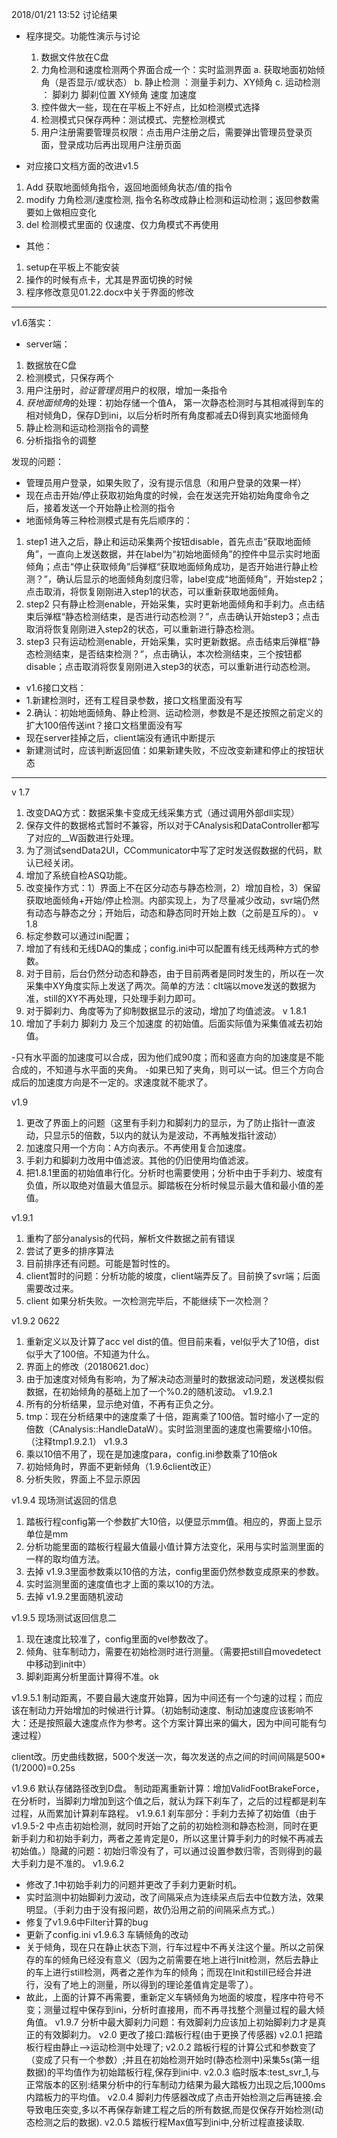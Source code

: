 2018/01/21 13:52  讨论结果

- 程序提交。功能性演示与讨论
  1. 数据文件放在C盘
  2. 力角检测和速度检测两个界面合成一个：实时监测界面
      a. 获取地面初始倾角（是否显示/或状态）
      b. 静止检测 ：测量手刹力、XY倾角
      c. 运动检测 ： 脚刹力  脚刹位置 XY倾角 速度 加速度  
  3. 控件做大一些，现在在平板上不好点，比如检测模式选择
  4. 检测模式只保存两种：测试模式、完整检测模式
  5. 用户注册需要管理员权限：点击用户注册之后，需要弹出管理员登录页面，登录成功后再出现用户注册页面

- 对应接口文档方面的改进v1.5
1. Add  获取地面倾角指令，返回地面倾角状态/值的指令
2. modify 
 力角检测/速度检测, 指令名称改成静止检测和运动检测；返回参数需要如上做相应变化
3. del
 检测模式里面的 仅速度、仅力角模式不再使用

- 其他：
1. setup在平板上不能安装
2. 操作的时候有点卡，尤其是界面切换的时候
3. 程序修改意见01.22.docx中关于界面的修改

--------------------
v1.6落实：
- server端：
1. 数据放在C盘
2. 检测模式，只保存两个
3. 用户注册时，*验证管理员*用户的权限，增加一条指令
4. *获地面倾角*的处理：初始存储一个值A， 第一次静态检测时与其相减得到车的相对倾角D，保存D到ini，以后分析时所有角度都减去D得到真实地面倾角
5. 静止检测和运动检测指令的调整
6. 分析指指令的调整

发现的问题：
- 管理员用户登录，如果失败了，没有提示信息（和用户登录的效果一样）
- 现在点击开始/停止获取初始角度的时候，会在发送完开始初始角度命令之后，接着发送一个开始静止检测的指令
- 地面倾角等三种检测模式是有先后顺序的：
1. step1 进入之后，静止和运动采集两个按钮disable，首先点击“获取地面倾角”，一直向上发送数据，并在label为“初始地面倾角”的控件中显示实时地面倾角；点击“停止获取倾角”后弹框“获取地面倾角成功，是否开始进行静止检测？”，确认后显示的地面倾角刻度归零，label变成“地面倾角”，开始step2；点击取消，将恢复刚刚进入step1的状态，可以重新获取地面倾角。
2. step2 只有静止检测enable，开始采集，实时更新地面倾角和手刹力。点击结束后弹框“静态检测结束，是否进行动态检测？”，点击确认开始step3；点击取消将恢复刚刚进入step2的状态，可以重新进行静态检测。
3. step3 只有运动检测enable，开始采集，实时更新数据。点击结束后弹框“静态检测结束，是否结束检测？”，点击确认，本次检测结束，三个按钮都disable；点击取消将恢复刚刚进入step3的状态，可以重新进行动态检测。
- v1.6接口文档：
- 1.新建检测时，还有工程目录参数，接口文档里面没有写
- 2.确认：初始地面倾角、静止检测、运动检测，参数是不是还按照之前定义的扩大100倍传送int？接口文档里面没有写
- 现在server挂掉之后，client端没有通讯中断提示
- 新建测试时，应该判断返回值：如果新建失败，不应改变新建和停止的按钮状态


-----
v 1.7  
1. 改变DAQ方式：数据采集卡变成无线采集方式（通过调用外部dll实现）
2. 保存文件的数据格式暂时不兼容，所以对于CAnalysis和DataController都写了对应的__W函数进行处理。
3. 为了测试sendData2UI，CCommunicator中写了定时发送假数据的代码，默认已经关闭。
4. 增加了系统自检ASQ功能。
5. 改变操作方式：1）界面上不在区分动态与静态检测，2）增加自检，3）保留获取地面倾角+开始/停止检测。内部实现上，为了尽量减少改动，svr端仍然有动态与静态之分；开始后，动态和静态同时开始上数（之前是互斥的）。
v 1.8
1. 标定参数可以通过ini配置；
2. 增加了有线和无线DAQ的集成；config.ini中可以配置有线无线两种方式的参数。
3. 对于目前，后台仍然分动态和静态，由于目前两者是同时发生的，所以在一次采集中XY角度实际上发送了两次。简单的方法：clt端以move发送的数据为准，still的XY不再处理，只处理手刹力即可。
4. 对于脚刹力、角度等为了抑制数据显示的波动，增加了均值滤波。
v 1.8.1
1. 增加了手刹力 脚刹力 及三个加速度 的初始值。后面实际值为采集值减去初始值。

-只有水平面的加速度可以合成，因为他们成90度；而和竖直方向的加速度是不能合成的，不知道与水平面的夹角。
-如果已知了夹角，则可以一试。但三个方向合成后的加速度方向是不一定的。求速度就不能求了。

v1.9
1. 更改了界面上的问题（这里有手刹力和脚刹力的显示，为了防止指针一直波动，只显示5的倍数，5以内的就认为是波动，不再触发指针波动）
2. 加速度只用一个方向：A方向表示。不再使用复合加速度。
3. 手刹力和脚刹力改用中值滤波。其他的仍旧使用均值滤波。
4. 把1.8.1里面的初始值串行化。分析时也需要使用；分析中由于手刹力、坡度有负值，所以取绝对值最大值显示。脚踏板在分析时候显示最大值和最小值的差值。

v1.9.1
1. 重构了部分analysis的代码，解析文件数据之前有错误
2. 尝试了更多的排序算法
3. 目前排序还有问题。可能是暂时性的。
4. client暂时的问题：分析功能的坡度，client端弄反了。目前换了svr端；后面需要改过来。
5. client 如果分析失败。一次检测完毕后，不能继续下一次检测？

v1.9.2 0622
1. 重新定义以及计算了acc vel dist的值。但目前来看，vel似乎大了10倍，dist似乎大了100倍。不知道为什么。
2. 界面上的修改（20180621.doc）
3. 由于加速度对倾角有影响，为了解决动态测量时的数据波动问题，发送模拟假数据，在初始倾角的基础上加了一个%0.2的随机波动。
v1.9.2.1
1. 所有的分析结果，显示绝对值，不再有正负之分。
2. tmp：现在分析结果中的速度乘了十倍，距离乘了100倍。暂时缩小了一定的倍数（CAnalysis::HandleDataW）。实时监测里面的速度也需要缩小10倍。（注释tmp1.9.2.1）
v1.9.3
1. 乘以10倍不用了，现在是加速度para，config.ini参数乘了10倍ok
2. 初始倾角时，界面不更新倾角（1.9.6client改正）
3. 分析失败，界面上不显示原因

v1.9.4 现场测试返回的信息
1. 踏板行程config第一个参数扩大10倍，以便显示mm值。相应的，界面上显示单位是mm
2. 分析功能里面的踏板行程最大值最小值计算方法变化，采用与实时监测里面的一样的取均值方法。
3. 去掉 v1.9.3里面参数乘以10倍的方法，config里面仍然参数变成原来的参数。
4. 实时监测里面的速度值也才上面的乘以10的方法。
5. 去掉 v1.9.2里面随机波动

v1.9.5 现场测试返回信息二
1. 现在速度比较准了，config里面的vel参数改了。
2. 倾角、驻车制动力，需要在初始检测时进行测量。（需要把still自movedetect中移动到init中）
3. 脚刹距离分析里面计算得不准。ok

v1.9.5.1
制动距离，不要自最大速度开始算，因为中间还有一个匀速的过程；而应该在制动力开始增加的时候进行计算。（初始制动速度、制动加速度应该影响不大：还是按照最大速度点作为参考。这个方案计算出来的偏大，因为中间可能有匀速过程）

client改。历史曲线数据，500个发送一次，每次发送的点之间的时间间隔是500*(1/2000)=0.25s

v1.9.6
默认存储路径改到D盘。
制动距离重新计算：增加ValidFootBrakeForce，在分析时，当脚刹力增加到这个值之后，就认为踩下刹车了，之后的过程都是刹车过程，从而累加计算刹车路程。
v1.9.6.1
刹车部分：手刹力去掉了初始值（由于v1.9.5-2 中点击初始检测，就同时开始了之前的初始检测和静态检测，同时在更新手刹力和初始手刹力，两者之差肯定是0，所以这里计算手刹力的时候不再减去初始值。）隐藏的问题：初始归零没有了，可以通过设置参数归零，否则得到的最大手刹力是不准的。
v1.9.6.2
- 修改了.1中初始手刹力的问题并更改了手刹力更新时机。
- 实时监测中初始脚刹力波动，改了间隔采点为连续采点后去中位数方法，效果明显。（手刹力由于没有报问题，故仍沿用之前的间隔采点方式。）
- 修复了v1.9.6中Filter计算的bug
- 更新了config.ini
v1.9.6.3 车辆倾角的改动
- 关于倾角，现在只在静止状态下测，行车过程中不再关注这个量。所以之前保存的车的倾角已经没有意义（因为之前需要在地上进行Init检测，然后去静止的车上进行still检测，两者之差作为车的倾角；而现在Init和still已经合并进行，没有了地上的测量，所以得到的理论差值肯定是零了）。
- 故此，上面的计算不再需要，重新定义车辆倾角为地面的坡度，程序中符号不变；测量过程中保存到ini，分析时直接用，而不再寻找整个测量过程的最大倾角值。
v1.9.7 分析中最大脚刹力问题：有效脚刹力应该加上初始脚刹力才是真正的有效脚刹力。
v2.0 更改了接口:踏板行程(由于更换了传感器)
v2.0.1 把踏板行程由静止-->运动检测中处理了;
v2.0.2 踏板行程的计算公式和参数变了（变成了只有一个参数）;并且在初始检测开始时(静态检测中)采集5s(第一组数据)的平均值作为初始踏板行程,保存到ini中.
v2.0.3 临时版本:test_svr_1,与正常版本的区别:结果分析中的行车制动力结果为最大踏板力出现之后,1000ms内踏板力的平均值。
v2.0.4 脚刹力传感器改成了点击开始检测之后再链接.会导致电压突变,多以不再保存新建工程之后的所有数据,而是仅保存开始检测(动态检测之后的数据).
v2.0.5 踏板行程Max值写到ini中,分析过程直接读取.